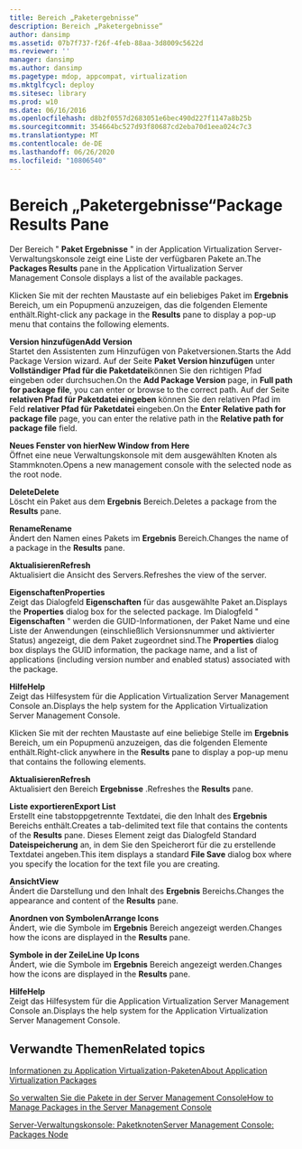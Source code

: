 ```yaml
---
title: Bereich „Paketergebnisse“
description: Bereich „Paketergebnisse“
author: dansimp
ms.assetid: 07b7f737-f26f-4feb-88aa-3d8009c5622d
ms.reviewer: ''
manager: dansimp
ms.author: dansimp
ms.pagetype: mdop, appcompat, virtualization
ms.mktglfcycl: deploy
ms.sitesec: library
ms.prod: w10
ms.date: 06/16/2016
ms.openlocfilehash: d8b2f0557d2683051e6bec490d227f1147a8b25b
ms.sourcegitcommit: 354664bc527d93f80687cd2eba70d1eea024c7c3
ms.translationtype: MT
ms.contentlocale: de-DE
ms.lasthandoff: 06/26/2020
ms.locfileid: "10806540"
---
```

# <span data-ttu-id="6aca4-103">Bereich „Paketergebnisse“</span><span class="sxs-lookup"><span data-stu-id="6aca4-103">Package Results Pane</span></span>


<span data-ttu-id="6aca4-104">Der Bereich " **Paket Ergebnisse** " in der Application Virtualization Server-Verwaltungskonsole zeigt eine Liste der verfügbaren Pakete an.</span><span class="sxs-lookup"><span data-stu-id="6aca4-104">The **Packages Results** pane in the Application Virtualization Server Management Console displays a list of the available packages.</span></span>

<span data-ttu-id="6aca4-105">Klicken Sie mit der rechten Maustaste auf ein beliebiges Paket im **Ergebnis** Bereich, um ein Popupmenü anzuzeigen, das die folgenden Elemente enthält.</span><span class="sxs-lookup"><span data-stu-id="6aca4-105">Right-click any package in the **Results** pane to display a pop-up menu that contains the following elements.</span></span>

<a href="" id="add-version"></a>**<span data-ttu-id="6aca4-106">Version hinzufügen</span><span class="sxs-lookup"><span data-stu-id="6aca4-106">Add Version</span></span>**  
<span data-ttu-id="6aca4-107">Startet den Assistenten zum Hinzufügen von Paketversionen.</span><span class="sxs-lookup"><span data-stu-id="6aca4-107">Starts the Add Package Version wizard.</span></span> <span data-ttu-id="6aca4-108">Auf der Seite **Paket Version hinzufügen** unter **Vollständiger Pfad für die Paketdatei**können Sie den richtigen Pfad eingeben oder durchsuchen.</span><span class="sxs-lookup"><span data-stu-id="6aca4-108">On the **Add Package Version** page, in **Full path for package file**, you can enter or browse to the correct path.</span></span> <span data-ttu-id="6aca4-109">Auf der Seite **relativen Pfad für Paketdatei eingeben** können Sie den relativen Pfad im Feld **relativer Pfad für Paketdatei** eingeben.</span><span class="sxs-lookup"><span data-stu-id="6aca4-109">On the **Enter Relative path for package file** page, you can enter the relative path in the **Relative path for package file** field.</span></span>

<a href="" id="new-window-from-here"></a>**<span data-ttu-id="6aca4-110">Neues Fenster von hier</span><span class="sxs-lookup"><span data-stu-id="6aca4-110">New Window from Here</span></span>**  
<span data-ttu-id="6aca4-111">Öffnet eine neue Verwaltungskonsole mit dem ausgewählten Knoten als Stammknoten.</span><span class="sxs-lookup"><span data-stu-id="6aca4-111">Opens a new management console with the selected node as the root node.</span></span>

<a href="" id="delete"></a>**<span data-ttu-id="6aca4-112">Delete</span><span class="sxs-lookup"><span data-stu-id="6aca4-112">Delete</span></span>**  
<span data-ttu-id="6aca4-113">Löscht ein Paket aus dem **Ergebnis** Bereich.</span><span class="sxs-lookup"><span data-stu-id="6aca4-113">Deletes a package from the **Results** pane.</span></span>

<a href="" id="rename"></a>**<span data-ttu-id="6aca4-114">Rename</span><span class="sxs-lookup"><span data-stu-id="6aca4-114">Rename</span></span>**  
<span data-ttu-id="6aca4-115">Ändert den Namen eines Pakets im **Ergebnis** Bereich.</span><span class="sxs-lookup"><span data-stu-id="6aca4-115">Changes the name of a package in the **Results** pane.</span></span>

<a href="" id="refresh"></a>**<span data-ttu-id="6aca4-116">Aktualisieren</span><span class="sxs-lookup"><span data-stu-id="6aca4-116">Refresh</span></span>**  
<span data-ttu-id="6aca4-117">Aktualisiert die Ansicht des Servers.</span><span class="sxs-lookup"><span data-stu-id="6aca4-117">Refreshes the view of the server.</span></span>

<a href="" id="properties"></a>**<span data-ttu-id="6aca4-118">Eigenschaften</span><span class="sxs-lookup"><span data-stu-id="6aca4-118">Properties</span></span>**  
<span data-ttu-id="6aca4-119">Zeigt das Dialogfeld **Eigenschaften** für das ausgewählte Paket an.</span><span class="sxs-lookup"><span data-stu-id="6aca4-119">Displays the **Properties** dialog box for the selected package.</span></span> <span data-ttu-id="6aca4-120">Im Dialogfeld " **Eigenschaften** " werden die GUID-Informationen, der Paket Name und eine Liste der Anwendungen (einschließlich Versionsnummer und aktivierter Status) angezeigt, die dem Paket zugeordnet sind.</span><span class="sxs-lookup"><span data-stu-id="6aca4-120">The **Properties** dialog box displays the GUID information, the package name, and a list of applications (including version number and enabled status) associated with the package.</span></span>

<a href="" id="help"></a>**<span data-ttu-id="6aca4-121">Hilfe</span><span class="sxs-lookup"><span data-stu-id="6aca4-121">Help</span></span>**  
<span data-ttu-id="6aca4-122">Zeigt das Hilfesystem für die Application Virtualization Server Management Console an.</span><span class="sxs-lookup"><span data-stu-id="6aca4-122">Displays the help system for the Application Virtualization Server Management Console.</span></span>

<span data-ttu-id="6aca4-123">Klicken Sie mit der rechten Maustaste auf eine beliebige Stelle im **Ergebnis** Bereich, um ein Popupmenü anzuzeigen, das die folgenden Elemente enthält.</span><span class="sxs-lookup"><span data-stu-id="6aca4-123">Right-click anywhere in the **Results** pane to display a pop-up menu that contains the following elements.</span></span>

<a href="" id="refresh"></a>**<span data-ttu-id="6aca4-124">Aktualisieren</span><span class="sxs-lookup"><span data-stu-id="6aca4-124">Refresh</span></span>**  
<span data-ttu-id="6aca4-125">Aktualisiert den Bereich **Ergebnisse** .</span><span class="sxs-lookup"><span data-stu-id="6aca4-125">Refreshes the **Results** pane.</span></span>

<a href="" id="export-list"></a>**<span data-ttu-id="6aca4-126">Liste exportieren</span><span class="sxs-lookup"><span data-stu-id="6aca4-126">Export List</span></span>**  
<span data-ttu-id="6aca4-127">Erstellt eine tabstoppgetrennte Textdatei, die den Inhalt des **Ergebnis** Bereichs enthält.</span><span class="sxs-lookup"><span data-stu-id="6aca4-127">Creates a tab-delimited text file that contains the contents of the **Results** pane.</span></span> <span data-ttu-id="6aca4-128">Dieses Element zeigt das Dialogfeld Standard **Dateispeicherung** an, in dem Sie den Speicherort für die zu erstellende Textdatei angeben.</span><span class="sxs-lookup"><span data-stu-id="6aca4-128">This item displays a standard **File Save** dialog box where you specify the location for the text file you are creating.</span></span>

<a href="" id="view"></a>**<span data-ttu-id="6aca4-129">Ansicht</span><span class="sxs-lookup"><span data-stu-id="6aca4-129">View</span></span>**  
<span data-ttu-id="6aca4-130">Ändert die Darstellung und den Inhalt des **Ergebnis** Bereichs.</span><span class="sxs-lookup"><span data-stu-id="6aca4-130">Changes the appearance and content of the **Results** pane.</span></span>

<a href="" id="arrange-icons"></a>**<span data-ttu-id="6aca4-131">Anordnen von Symbolen</span><span class="sxs-lookup"><span data-stu-id="6aca4-131">Arrange Icons</span></span>**  
<span data-ttu-id="6aca4-132">Ändert, wie die Symbole im **Ergebnis** Bereich angezeigt werden.</span><span class="sxs-lookup"><span data-stu-id="6aca4-132">Changes how the icons are displayed in the **Results** pane.</span></span>

<a href="" id="line-up-icons"></a>**<span data-ttu-id="6aca4-133">Symbole in der Zeile</span><span class="sxs-lookup"><span data-stu-id="6aca4-133">Line Up Icons</span></span>**  
<span data-ttu-id="6aca4-134">Ändert, wie die Symbole im **Ergebnis** Bereich angezeigt werden.</span><span class="sxs-lookup"><span data-stu-id="6aca4-134">Changes how the icons are displayed in the **Results** pane.</span></span>

<a href="" id="help"></a>**<span data-ttu-id="6aca4-135">Hilfe</span><span class="sxs-lookup"><span data-stu-id="6aca4-135">Help</span></span>**  
<span data-ttu-id="6aca4-136">Zeigt das Hilfesystem für die Application Virtualization Server Management Console an.</span><span class="sxs-lookup"><span data-stu-id="6aca4-136">Displays the help system for the Application Virtualization Server Management Console.</span></span>

## <span data-ttu-id="6aca4-137">Verwandte Themen</span><span class="sxs-lookup"><span data-stu-id="6aca4-137">Related topics</span></span>


[<span data-ttu-id="6aca4-138">Informationen zu Application Virtualization-Paketen</span><span class="sxs-lookup"><span data-stu-id="6aca4-138">About Application Virtualization Packages</span></span>](about-application-virtualization-packages.md)

[<span data-ttu-id="6aca4-139">So verwalten Sie die Pakete in der Server Management Console</span><span class="sxs-lookup"><span data-stu-id="6aca4-139">How to Manage Packages in the Server Management Console</span></span>](how-to-manage-packages-in-the-server-management-console.md)

[<span data-ttu-id="6aca4-140">Server-Verwaltungskonsole: Paketknoten</span><span class="sxs-lookup"><span data-stu-id="6aca4-140">Server Management Console: Packages Node</span></span>](server-management-console-packages-node.md)

 

 






